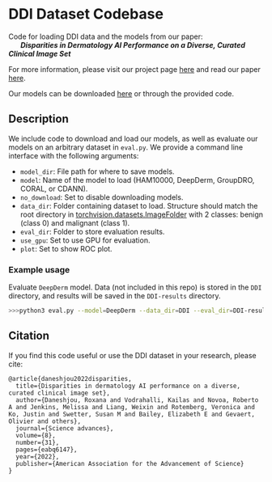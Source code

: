 # DDI Dataset Codebase
Code for loading DDI data and the models from our paper:<br>&nbsp;&nbsp;&nbsp;&nbsp;&nbsp;&nbsp;***Disparities in Dermatology AI Performance on a Diverse, Curated Clinical Image Set***

For more information, please visit our project page [here](https://ddi-dataset.github.io/) and read our paper [here](https://www.science.org/doi/full/10.1126/sciadv.abq6147).

Our models can be downloaded [here](https://drive.google.com/drive/folders/1oQ53WH_Tp6rcLZjRp_-UBOQcMl-b1kkP) or through the provided code.


## Description 
We include code to download and load our models, as well as evaluate our models on an arbitrary dataset in `eval.py`. We provide a command line interface with the following arguments:
- `model_dir`: File path for where to save models.
- `model`: Name of the model to load (HAM10000, DeepDerm, GroupDRO, CORAL, or CDANN).
- `no_download`: Set to disable downloading models.
- `data_dir`: Folder containing dataset to load. Structure should match the root directory in [torchvision.datasets.ImageFolder](https://pytorch.org/vision/stable/datasets.html#torchvision.datasets.ImageFolder) with 2 classes: benign (class 0) and malignant (class 1).
- `eval_dir`: Folder to store evaluation results.
- `use_gpu`: Set to use GPU for evaluation.
- `plot`: Set to show ROC plot.


### Example usage
Evaluate `DeepDerm` model. Data (not included in this repo) is stored in the `DDI` directory, and results will be saved in the `DDI-results` directory.
```bash
>>>python3 eval.py --model=DeepDerm --data_dir=DDI --eval_dir=DDI-results 
```


## Citation
If you find this code useful or use the DDI dataset in your research, please cite:
```
@article{daneshjou2022disparities,
  title={Disparities in dermatology AI performance on a diverse, curated clinical image set},
  author={Daneshjou, Roxana and Vodrahalli, Kailas and Novoa, Roberto A and Jenkins, Melissa and Liang, Weixin and Rotemberg, Veronica and Ko, Justin and Swetter, Susan M and Bailey, Elizabeth E and Gevaert, Olivier and others},
  journal={Science advances},
  volume={8},
  number={31},
  pages={eabq6147},
  year={2022},
  publisher={American Association for the Advancement of Science}
}
```

